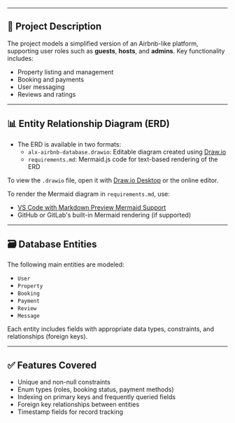 
---

## 📌 Project Description

The project models a simplified version of an Airbnb-like platform, supporting user roles such as **guests**, **hosts**, and **admins**. Key functionality includes:

- Property listing and management
- Booking and payments
- User messaging
- Reviews and ratings

---

## 📊 Entity Relationship Diagram (ERD)

- The ERD is available in two formats:
  - `alx-airbnb-database.drawio`: Editable diagram created using [Draw.io](https://app.diagrams.net)
  - `requirements.md`: Mermaid.js code for text-based rendering of the ERD

To view the `.drawio` file, open it with [Draw.io Desktop](https://github.com/jgraph/drawio-desktop) or the online editor.

To render the Mermaid diagram in `requirements.md`, use:
- [VS Code with Markdown Preview Mermaid Support](https://marketplace.visualstudio.com/items?itemName=bierner.markdown-mermaid)
- GitHub or GitLab's built-in Mermaid rendering (if supported)

---

## 🗃️ Database Entities

The following main entities are modeled:

- `User`
- `Property`
- `Booking`
- `Payment`
- `Review`
- `Message`

Each entity includes fields with appropriate data types, constraints, and relationships (foreign keys).

---

## ✅ Features Covered

- Unique and non-null constraints
- Enum types (roles, booking status, payment methods)
- Indexing on primary keys and frequently queried fields
- Foreign key relationships between entities
- Timestamp fields for record tracking



